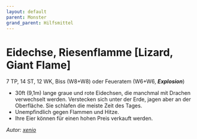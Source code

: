 ```yaml
---
layout: default
parent: Monster
grand_parent: Hilfsmittel
---
```


# Eidechse, Riesenflamme [Lizard, Giant Flame]
7 TP, 14 ST, 12 WK, Biss (W8+W8) oder Feueratem (W6+W6, ***Explosion***)
- 30ft (9,1m) lange graue und rote Eidechsen, die manchmal mit Drachen verwechselt werden. Verstecken sich unter der Erde, jagen aber an der Oberfläche. Sie schlafen die meiste Zeit des Tages.
- Unempfindlich gegen Flammen und Hitze.
- Ihre Eier können für einen hohen Preis verkauft werden.

*Autor: [xenio](https://xenioinabottle.blogspot.com)*
